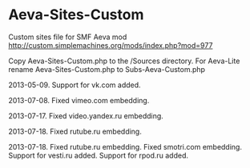 Aeva-Sites-Custom
=================
Custom sites file for SMF Aeva mod http://custom.simplemachines.org/mods/index.php?mod=977

Copy Aeva-Sites-Custom.php to the /Sources directory.
For Aeva-Lite rename Aeva-Sites-Custom.php to Subs-Aeva-Custom.php

2013-05-09. Support for vk.com added.

2013-07-08. Fixed vimeo.com embedding.

2013-07-17. Fixed video.yandex.ru embedding.

2013-07-18. Fixed rutube.ru embedding.

2013-07-18. Fixed rutube.ru embedding. Fixed smotri.com embedding. Support for vesti.ru added. Support for rpod.ru added.

